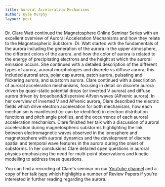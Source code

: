 ```yaml
---
title: Auroral Acceleration Mechanisms
author: Kyle Murphy
layout: post
---
```



Dr. Clare Watt continued the Magnetosphere Online Seminar Series with an excellent overview of Auroral Acceleration Mechanisms and how they relate to the Magnetospheric Substorm. Dr. Watt started with the fundamentals of the aurora including the generation of the aurora in the upper atmosphere, the different colors of the aurora, and how the color of aurora is related to the energy of precipitating electrons and the height at which the auroral emission occurs. She continued with a detailed description of the different types of aurora, auroral morphologies and discrete vs diffuse aurora; this included auroral arcs, polar cap aurora, patch aurora, pulsating and flickering aurora, and substorm aurora. Clare continued with a description of auroral acceleration mechanisms, focusing in detail on discrete aurora driven by quasi-static potential drops (or inverted V aurora) and diffuse aurora driven by broadband/dispersive Alfven waves (Alfvenic aurora). In her overview of inverted V and Alfvenic aurora, Clare described the electric fields which drive electron acceleration for both mechanisms, how each mechanism is manifested (or can be identified) in electron distribution functions and pitch angle profiles, and the occurrence of each auroral acceleration mechanism. Clare finished her talk with a discussion of auroral acceleration during magnetospheric substorms highlighting the link between electromagnetic waves observed in the ionosphere and magnetosphere with auroral dynamics and the development of discrete spatial and temporal wave features in the aurora during the onset of substorms. In her conclusions Clare detailed open questions in auroral physics emphasizing the need for multi-point observations and kinetic modelling to address these questions.

You can find a recording of Clare's seminar on our [YouTube channel][1] and a copy of her talk [here][2] which highlights a number of Review Papers if you're interested in further reading regarding the aurora.

[1]:https://www.youtube.com/channel/UCNlOK9mCmI3V111EHQRCuEQ
[2]:https://github.com/MSOLSS/MagSeminars/blob/master/presentations/Aurora_Watt.pdf